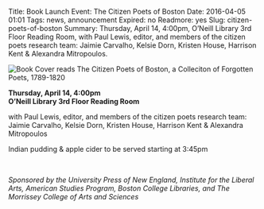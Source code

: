 Title: Book Launch Event: The Citizen Poets of Boston
Date: 2016-04-05 01:01 
Tags: news, announcement
Expired: no 
Readmore: yes
Slug: citizen-poets-of-boston
Summary: Thursday, April 14,  4:00pm, O’Neill Library 3rd Floor Reading Room, with Paul Lewis, editor, and members of the citizen poets research team: Jaimie Carvalho, Kelsie Dorn, Kristen House, Harrison Kent & Alexandra Mitropoulos.


<img src="/theme/img/news/2016-04/poets.png" alt="Book Cover reads The Citizen Poets of Boston, a Colleciton of Forgotten Poets, 1789-1820" class="float_left">

<p><strong>Thursday, April 14,  4:00pm <br />
O’Neill Library 3rd Floor Reading Room </strong></p>
		    
<p>with Paul Lewis, editor, and members of the citizen poets research team: Jaimie Carvalho, Kelsie Dorn, Kristen House, Harrison Kent & 
Alexandra Mitropoulos </p>

<p>Indian pudding & apple cider to be served starting at 3:45pm</p>
 
<p><em>Sponsored by the University Press of New England, Institute for the Liberal Arts, American Studies Program, Boston College Libraries, and The Morrissey College of Arts and Sciences</em></p>


<!-- USEFUL CUT AND PASTE STUFF.

<img src="/theme/img/news/201X-XX/XXXX.png" alt="words" class="float_left">

<img src="/theme/img/news/201X-XX/XXXX.png" alt="words" class="float_right">

<a href="#" target="_blank">

-->
